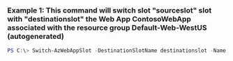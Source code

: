 ### Example 1: This command will switch slot "sourceslot" slot with "destinationslot" the Web App ContosoWebApp associated with the resource group Default-Web-WestUS (autogenerated)
```powershell
PS C:\> Switch-AzWebAppSlot -DestinationSlotName destinationslot -Name ContosoWebApp -ResourceGroupName Default-Web-WestUS -SourceSlotName sourceslot
```

